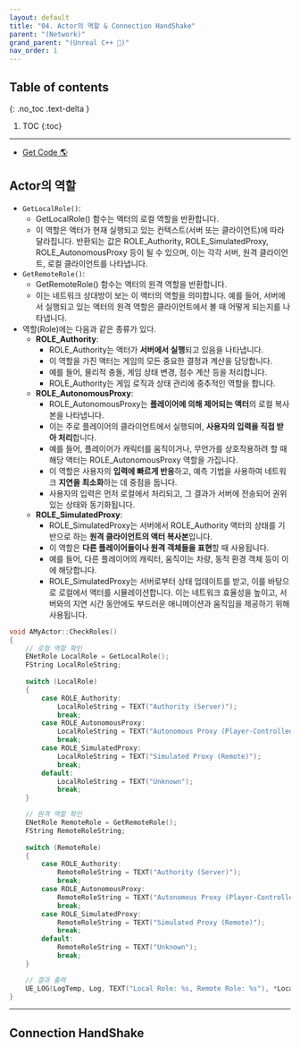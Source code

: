 ```yaml
---
layout: default
title: "04. Actor의 역할 & Connection HandShake"
parent: "(Network)"
grand_parent: "(Unreal C++ 🚀)"
nav_order: 1
---
```


## Table of contents
{: .no_toc .text-delta }

1. TOC
{:toc}

---

* [Get Code 🌎](https://github.com/Arthur880708/Unreal_Example_Network/tree/4)

## Actor의 역할

* `GetLocalRole()`:
    * GetLocalRole() 함수는 액터의 로컬 역할을 반환합니다. 
    * 이 역할은 액터가 현재 실행되고 있는 컨텍스트(서버 또는 클라이언트)에 따라 달라집니다. 반환되는 값은 ROLE_Authority, ROLE_SimulatedProxy, ROLE_AutonomousProxy 등이 될 수 있으며, 이는 각각 서버, 원격 클라이언트, 로컬 클라이언트를 나타냅니다.
* `GetRemoteRole()`:
    * GetRemoteRole() 함수는 액터의 원격 역할을 반환합니다. 
    * 이는 네트워크 상대방이 보는 이 액터의 역할을 의미합니다. 예를 들어, 서버에서 실행되고 있는 액터의 원격 역할은 클라이언트에서 볼 때 어떻게 되는지를 나타냅니다.
* 역할(Role)에는 다음과 같은 종류가 있다.
    * **ROLE_Authority**:
        * ROLE_Authority는 액터가 **서버에서 실행**되고 있음을 나타냅니다. 
        * 이 역할을 가진 액터는 게임의 모든 중요한 결정과 계산을 담당합니다. 
        * 예를 들어, 물리적 충돌, 게임 상태 변경, 점수 계산 등을 처리합니다. 
        * ROLE_Authority는 게임 로직과 상태 관리에 중추적인 역할을 합니다.
    * **ROLE_AutonomousProxy**:
        * ROLE_AutonomousProxy는 **플레이어에 의해 제어되는 액터**의 로컬 복사본을 나타냅니다. 
        * 이는 주로 플레이어의 클라이언트에서 실행되며, **사용자의 입력을 직접 받아 처리**합니다. 
        * 예를 들어, 플레이어가 캐릭터를 움직이거나, 무언가를 상호작용하려 할 때 해당 액터는 ROLE_AutonomousProxy 역할을 가집니다. 
        * 이 역할은 사용자의 **입력에 빠르게 반응**하고, 예측 기법을 사용하여 네트워크 **지연을 최소화**하는 데 중점을 둡니다. 
        * 사용자의 입력은 먼저 로컬에서 처리되고, 그 결과가 서버에 전송되어 권위 있는 상태와 동기화됩니다.
    * **ROLE_SimulatedProxy**:
        * ROLE_SimulatedProxy는 서버에서 ROLE_Authority 액터의 상태를 기반으로 하는 **원격 클라이언트의 액터 복사본**입니다. 
        * 이 역할은 **다른 플레이어들이나 원격 객체들을 표현**할 때 사용됩니다. 
        * 예를 들어, 다른 플레이어의 캐릭터, 움직이는 차량, 동적 환경 객체 등이 이에 해당합니다. 
        * ROLE_SimulatedProxy는 서버로부터 상태 업데이트를 받고, 이를 바탕으로 로컬에서 액터를 시뮬레이션합니다. 이는 네트워크 효율성을 높이고, 서버와의 지연 시간 동안에도 부드러운 애니메이션과 움직임을 제공하기 위해 사용됩니다.

```cpp
void AMyActor::CheckRoles()
{
    // 로컬 역할 확인
    ENetRole LocalRole = GetLocalRole();
    FString LocalRoleString;
    
    switch (LocalRole)
    {
        case ROLE_Authority:
            LocalRoleString = TEXT("Authority (Server)");
            break;
        case ROLE_AutonomousProxy:
            LocalRoleString = TEXT("Autonomous Proxy (Player-Controlled)");
            break;
        case ROLE_SimulatedProxy:
            LocalRoleString = TEXT("Simulated Proxy (Remote)");
            break;
        default:
            LocalRoleString = TEXT("Unknown");
            break;
    }

    // 원격 역할 확인
    ENetRole RemoteRole = GetRemoteRole();
    FString RemoteRoleString;
    
    switch (RemoteRole)
    {
        case ROLE_Authority:
            RemoteRoleString = TEXT("Authority (Server)");
            break;
        case ROLE_AutonomousProxy:
            RemoteRoleString = TEXT("Autonomous Proxy (Player-Controlled)");
            break;
        case ROLE_SimulatedProxy:
            RemoteRoleString = TEXT("Simulated Proxy (Remote)");
            break;
        default:
            RemoteRoleString = TEXT("Unknown");
            break;
    }

    // 결과 출력
    UE_LOG(LogTemp, Log, TEXT("Local Role: %s, Remote Role: %s"), *LocalRoleString, *RemoteRoleString);
}

```

---

## Connection HandShake

